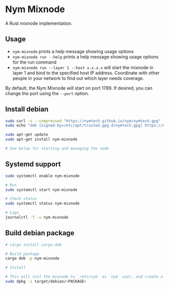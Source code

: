 <!--
Copyright 2020 - Nym Technologies SA <contact@nymtech.net>
SPDX-License-Identifier: Apache-2.0
-->

# Nym Mixnode

A Rust mixnode implementation.

## Usage

* `nym-mixnode` prints a help message showing usage options
* `nym-mixnode run --help` prints a help message showing usage options for the run command
* `nym-mixnode run --layer 1 --host x.x.x.x` will start the mixnode in layer 1 and bind to the specified host IP address. Coordinate with other people in your network to find out which layer needs coverage.

By default, the Nym Mixnode will start on port 1789. If desired, you can change the port using the `--port` option.

## Install debian

```bash
sudo curl -s --compressed "https://nymtech.github.io/nym/nymtech.gpg" | gpg --dearmor | sudo tee /etc/apt/trusted.gpg.d/nymtech.gpg > /dev/null
sudo echo "deb [signed-by=/etc/apt/trusted.gpg.d/nymtech.gpg] https://nymtech.github.io/nym/ /" > nymtech.list

sudo apt-get update
sudo apt-get install nym-mixnode

# See below for starting and managing the node
```

## Systemd support

```bash
sudo systemctl enable nym-mixnode

# Run 
sudo systemctl start nym-mixnode

# Check status
sudo systemctl status nym-mixnode

# Logs
journalctl -f -u nym-mixnode

```

## Build debian package

```bash 
# cargo install cargo-deb

# Build package
cargo deb -p nym-mixnode

# Install

# This will init the mixnode to `/etc/nym` as `nym` user, and create a systemd service
sudo dpkg -i target/debian/<PACKAGE>
```